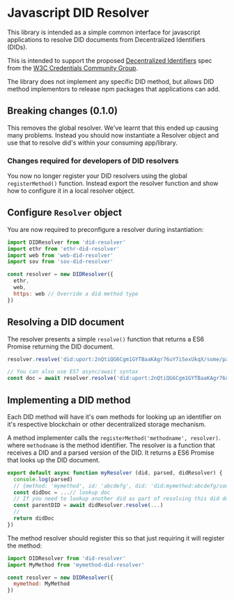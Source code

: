 # Javascript DID Resolver

This library is intended as a simple common interface for javascript applications to resolve DID documents from Decentralized Identifiers (DIDs).

This is intended to support the proposed [Decentralized Identifiers](https://w3c-ccg.github.io/did-spec/) spec from the [W3C Credentials Community Group](https://w3c-ccg.github.io).

The library does not implement any specific DID method, but allows DID method implementors to release npm packages that applications can add.

## Breaking changes (0.1.0)

This removes the global resolver. We've learnt that this ended up causing many problems. Instead you should now instantiate a Resolver object and use that to resolve did's within your consuming app/library.

### Changes required for developers of DID resolvers

You now no longer register your DID resolvers using the global `registerMethod()` function. Instead export the resolver function and show how to configure it in a local resolver object.

## Configure `Resolver` object

You are now required to preconfigure a resolver during instantiation:

```js
import DIDResolver from 'did-resolver'
import ethr from 'ethr-did-resolver'
import web from 'web-did-resolver'
import sov from 'sov-did-resolver'

const resolver = new DIDResolver({
  ethr,
  web,
  https: web // Override a did method type
})
```

## Resolving a DID document

The resolver presents a simple `resolve()` function that returns a ES6 Promise returning the DID document.

```js
resolver.resolve('did:uport:2nQtiQG6Cgm1GYTBaaKAgr76uY7iSexUkqX/some/path#fragment=123').then(doc => console.log)

// You can also use ES7 async/await syntax
const doc = await resolver.resolve('did:uport:2nQtiQG6Cgm1GYTBaaKAgr76uY7iSexUkqX/some/path#fragment=123')
```

## Implementing a DID method

Each DID method will have it's own methods for looking up an identifier on it's respective blockchain or other decentralized storage mechanism.

A method implementer calls the `registerMethod('methodname', resolver)`. where `methodname` is the method identifier. The resolver is a function that receives a DID and a parsed version of the DID. It returns a ES6 Promise that looks up the DID document.

```js
export default async function myResolver (did, parsed, didResolver) {
  console.log(parsed)
  // {method: 'mymethod', id: 'abcdefg', did: 'did:mymethod:abcdefg/some/path#fragment=123', path: '/some/path', fragment: 'fragment=123'}
  const didDoc = ...// lookup doc
  // If you need to lookup another did as part of resolving this did document, the primary DIDResolver object is passed in as well
  const parentDID = await didResolver.resolve(...)
  //
  return didDoc
})
```



The method resolver should register this so that just requiring it will register the method:

```js
import DIDResolver from 'did-resolver'
import MyMethod from 'mymethod-did-resolver'

const resolver = new DIDResolver({
  mymethod: MyMethod
})
```

